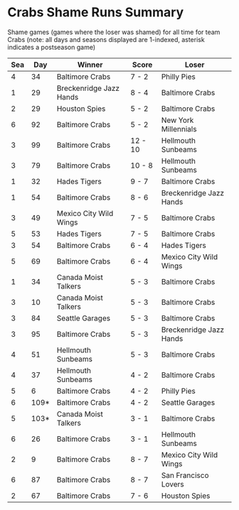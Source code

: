 # Crabs Shame Runs Summary



Shame games (games where the loser was shamed) for all time for team Crabs (note: all days and seasons displayed are 1-indexed, asterisk indicates a postseason game)


| Sea | Day | Winner | Score | Loser | 
| ------ |------ |------ |------ |------ |
| 4 | 34 | Baltimore Crabs | 7 - 2 | Philly Pies | 
| 1 | 29 | Breckenridge Jazz Hands | 8 - 4 | Baltimore Crabs | 
| 2 | 29 | Houston Spies | 5 - 2 | Baltimore Crabs | 
| 6 | 92 | Baltimore Crabs | 5 - 2 | New York Millennials | 
| 3 | 99 | Baltimore Crabs | 12 - 10 | Hellmouth Sunbeams | 
| 3 | 79 | Baltimore Crabs | 10 - 8 | Hellmouth Sunbeams | 
| 1 | 32 | Hades Tigers | 9 - 7 | Baltimore Crabs | 
| 1 | 54 | Baltimore Crabs | 8 - 6 | Breckenridge Jazz Hands | 
| 3 | 49 | Mexico City Wild Wings | 7 - 5 | Baltimore Crabs | 
| 5 | 53 | Hades Tigers | 7 - 5 | Baltimore Crabs | 
| 3 | 54 | Baltimore Crabs | 6 - 4 | Hades Tigers | 
| 5 | 69 | Baltimore Crabs | 6 - 4 | Mexico City Wild Wings | 
| 1 | 34 | Canada Moist Talkers | 5 - 3 | Baltimore Crabs | 
| 3 | 10 | Canada Moist Talkers | 5 - 3 | Baltimore Crabs | 
| 3 | 84 | Seattle Garages | 5 - 3 | Baltimore Crabs | 
| 3 | 95 | Baltimore Crabs | 5 - 3 | Breckenridge Jazz Hands | 
| 4 | 51 | Hellmouth Sunbeams | 5 - 3 | Baltimore Crabs | 
| 4 | 37 | Hellmouth Sunbeams | 4 - 2 | Baltimore Crabs | 
| 5 | 6 | Baltimore Crabs | 4 - 2 | Philly Pies | 
| 6 | 109* | Baltimore Crabs | 4 - 2 | Seattle Garages | 
| 5 | 103* | Canada Moist Talkers | 3 - 1 | Baltimore Crabs | 
| 6 | 26 | Baltimore Crabs | 3 - 1 | Hellmouth Sunbeams | 
| 2 | 9 | Baltimore Crabs | 8 - 7 | Mexico City Wild Wings | 
| 6 | 87 | Baltimore Crabs | 8 - 7 | San Francisco Lovers | 
| 2 | 67 | Baltimore Crabs | 7 - 6 | Houston Spies | 


